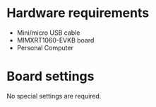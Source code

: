 Hardware requirements
=====================
- Mini/micro USB cable
- MIMXRT1060-EVKB board
- Personal Computer

Board settings
============
No special settings are required.
